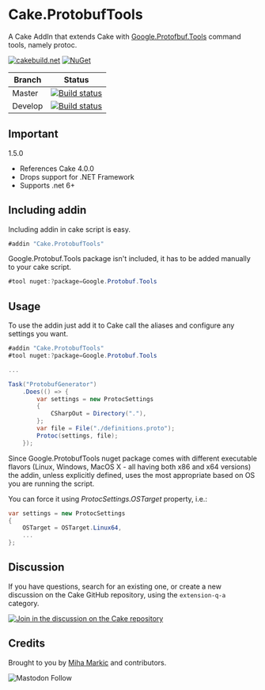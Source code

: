 # Cake.ProtobufTools

A Cake AddIn that extends Cake with [Google.Protofbuf.Tools](https://github.com/google/protobuf/) command tools, namely protoc.

[![cakebuild.net](https://img.shields.io/badge/WWW-cakebuild.net-blue.svg)](http://cakebuild.net/)
[![NuGet](https://img.shields.io/nuget/v/Cake.ProtobufTools.svg)](https://www.nuget.org/packages/Cake.ProtobufTools)

|Branch|Status|
|------|------|
|Master|[![Build status](https://ci.appveyor.com/api/projects/status/github/cake-contrib/Cake.ProtobufTools?branch=master&svg=true)](https://ci.appveyor.com/project/cakecontrib/cake-protobuftools)|
|Develop|[![Build status](https://ci.appveyor.com/api/projects/status/github/cake-contrib/Cake.ProtobufTools?branch=develop&svg=true)](https://ci.appveyor.com/project/cakecontrib/cake-protobuftools)|

## Important

1.5.0
* References Cake 4.0.0
* Drops support for .NET Framework
* Supports .net 6+

## Including addin
Including addin in cake script is easy.
```c#
#addin "Cake.ProtobufTools"
```
Google.Protobuf.Tools package isn't included, it has to be added manually to your cake script.

```c#
#tool nuget:?package=Google.Protobuf.Tools
```

## Usage

To use the addin just add it to Cake call the aliases and configure any settings you want.

```csharp
#addin "Cake.ProtobufTools"
#tool nuget:?package=Google.Protobuf.Tools

...

Task("ProtobufGenerator")
	.Does(() => {
		var settings = new ProtocSettings
		{
			CSharpOut = Directory("."),
		};
		var file = File("./definitions.proto");
		Protoc(settings, file);
	});
```
Since Google.ProtobufTools nuget package comes with different executable flavors (Linux, Windows, MacOS X - all having both x86 and x64 versions) the addin, unless explicitly defined, uses the most appropriate based on OS you are running the script. 

You can force it using _ProtocSettings.OSTarget_ property, i.e.:

```c#
var settings = new ProtocSettings
{
	OSTarget = OSTarget.Linux64,
	...
};
```

## Discussion

If you have questions, search for an existing one, or create a new discussion on the Cake GitHub repository, using the `extension-q-a` category.

[![Join in the discussion on the Cake repository](https://img.shields.io/badge/GitHub-Discussions-green?logo=github)](https://github.com/cake-build/cake/discussions/categories/extension-q-a)

## Credits

Brought to you by [Miha Markic](https://github.com/MihaMarkic) and contributors. 

![Mastodon Follow](https://img.shields.io/mastodon/follow/001030236)